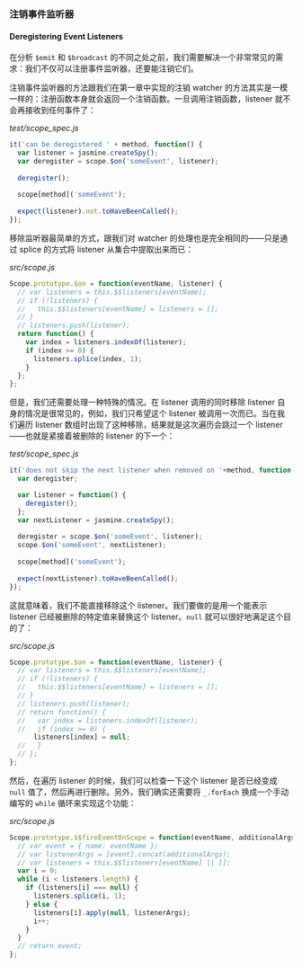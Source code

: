 ### 注销事件监听器
#### Deregistering Event Listeners

在分析 `$emit` 和 `$broadcast` 的不同之处之前，我们需要解决一个非常常见的需求：我们不仅可以注册事件监听器，还要能注销它们。

注销事件监听器的方法跟我们在第一章中实现的注销 watcher 的方法其实是一模一样的：注册函数本身就会返回一个注销函数。一旦调用注销函数，listener 就不会再接收到任何事件了：

_test/scope_spec.js_

```js
it('can be deregistered ' + method, function() {
  var listener = jasmine.createSpy();
  var deregister = scope.$on('someEvent', listener);
  
  deregister();
  
  scope[method]('someEvent');
  
  expect(listener).not.toHaveBeenCalled();
});
```

移除监听器最简单的方式，跟我们对 watcher 的处理也是完全相同的——只是通过 splice 的方式将 listener 从集合中提取出来而已：

_src/scope.js_

```js
Scope.prototype.$on = function(eventName, listener) {
  // var listeners = this.$$listeners[eventName];
  // if (!listeners) {
  //   this.$$listeners[eventName] = listeners = [];
  // }
  // listeners.push(listener);
  return function() {
    var index = listeners.indexOf(listener);
    if (index >= 0) {
      listeners.splice(index, 1);
    }
  };
};
```

但是，我们还需要处理一种特殊的情况。在 listener 调用的同时移除 listener 自身的情况是很常见的，例如，我们只希望这个 listener 被调用一次而已。当在我们遍历 listener 数组时出现了这种移除，结果就是这次遍历会跳过一个 listener——也就是紧接着被删除的 listener 的下一个：

_test/scope_spec.js_

```js
it('does not skip the next listener when removed on '+method, function() {
  var deregister;

  var listener = function() {
    deregister();
  };
  var nextListener = jasmine.createSpy();
  
  deregister = scope.$on('someEvent', listener);
  scope.$on('someEvent', nextListener);
  
  scope[method]('someEvent');
  
  expect(nextListener).toHaveBeenCalled();
});
```

这就意味着，我们不能直接移除这个 listener。我们要做的是用一个能表示 listener 已经被删除的特定值来替换这个 listener。`null` 就可以很好地满足这个目的了：

_src/scope.js_

```js
Scope.prototype.$on = function(eventName, listener) {
  // var listeners = this.$$listeners[eventName];
  // if (!listeners) {
  //   this.$$listeners[eventName] = listeners = [];
  // }
  // listeners.push(listener);
  // return function() {
  //   var index = listeners.indexOf(listener);
  //   if (index >= 0) {
      listeners[index] = null;
  //   }
  // };
};
```

然后，在遍历 listener 的时候，我们可以检查一下这个 listener 是否已经变成 `null` 值了，然后再进行删除。另外，我们确实还需要将 `_.forEach` 换成一个手动编写的 `while` 循环来实现这个功能：

_src/scope.js_

```js
Scope.prototype.$$fireEventOnScope = function(eventName, additionalArgs) {
  // var event = { name: eventName };
  // var listenerArgs = [event].concat(additionalArgs);
  // var listeners = this.$$listeners[eventName] || [];
  var i = 0;
  while (i < listeners.length) {
    if (listeners[i] === null) {
      listeners.splice(i, 1);
    } else {
      listeners[i].apply(null, listenerArgs);
      i++;
    }
  }
  // return event;
};
````